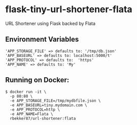 # flask-tiny-url-shortener-flata
URL Shortener using Flask backed by Flata

## Environment Variables

```
'APP_STORAGE_FILE' => defaults to: '/tmp/db.json'
'APP_BASEURL' => defaults to: localhost:5000/t'
'APP_PROTOCOL' => defaults to:  'https'
'APP_NAME' => defaults to: 'My'
```

## Running on Docker:

```
$ docker run -it \
  -p 80:80 \
  -e APP_STORAGE_FILE=/tmp/mydbfile.json \
  -e APP_BASEURL=tiny.mydomain.com \
  -e APP_PROTOCOL=http \
  -e APP_NAME=Flata \
  rbekker87/url-shortener:flata
```
